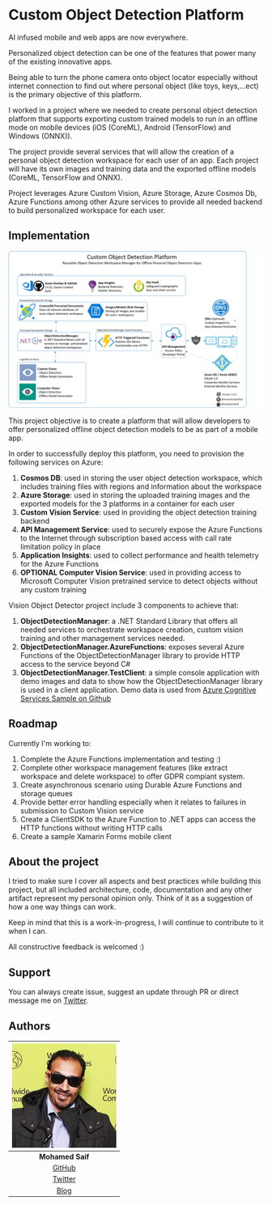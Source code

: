 # Custom Object Detection Platform

AI infused mobile and web apps are now everywhere. 

Personalized object detection can be one of the features that power many of the existing innovative apps. 

Being able to turn the phone camera onto object locator especially without internet connection to find out where personal object (like toys, keys,...ect) is the primary objective of this platform.

I worked in a project where we needed to create personal object detection platform that supports exporting custom trained models to run in an offline mode on mobile devices (iOS (CoreML), Android (TensorFlow) and Windows (ONNX)).

The project provide several services that will allow the creation of a personal object detection workspace for each user of an app. Each project will have its own images and training data and the exported offline models (CoreML, TensorFlow and ONNX).

Project leverages Azure Custom Vision, Azure Storage, Azure Cosmos Db, Azure Functions among other Azure services to provide all needed backend to build personalized workspace for each user.

## Implementation

![Architecture](Res/architecture.png)

This project objective is to create a platform that will allow developers to offer personalized offline object detection models to be as part of a mobile app.

In order to successfully deploy this platform, you need to provision the following services on Azure:

1.  **Cosmos DB**: used in storing the user object detection workspace, which includes training files with regions and information about the workspace
2.  **Azure Storage**: used in storing the uploaded training images and the exported models for the 3 platforms in a container for each user
3.  **Custom Vision Service**: used in providing the object detection training backend
4.  **API Management Service**: used to securely expose the Azure Functions to the Internet through subscription based access with call rate limitation policy in place
5.  **Application Insights**: used to collect performance and health telemetry for the Azure Functions
6.  **OPTIONAL Computer Vision Service**: used in providing access to Microsoft Computer Vision pretrained service to detect objects without any custom training

Vision Object Detector project include 3 components to achieve that:

1.  **ObjectDetectionManager**: a .NET Standard Library that offers all needed services to orchestrate workspace creation, custom vision training and other management services needed.
2.  **ObjectDetectionManager.AzureFunctions**: exposes several Azure Functions of the ObjectDetectionManager library to provide HTTP access to the service beyond C#
3.  **ObjectDetectionManager.TestClient**: a simple console application with demo images and data to show how the ObjectDetectionManager library is used in a client application. Demo data is used from [Azure Cognitive Services Sample on Github](https://github.com/Azure-Samples/cognitive-services-dotnet-sdk-samples)

## Roadmap

Currently I'm working to:
1.  Complete the Azure Functions implementation and testing :)
2.  Complete other workspace management features (like extract workspace and delete workspace) to offer GDPR compiant system.
3.  Create asynchronous scenario using Durable Azure Functions and storage queues
4.  Provide better error handling especially when it relates to failures in submission to Custom Vision service
5.  Create a ClientSDK to the Azure Function to .NET apps can access the HTTP functions without writing HTTP calls
6.  Create a sample Xamarin Forms mobile client

## About the project

I tried to make sure I cover all aspects and best practices while building this project, but all included architecture, code, documentation and any other artifact represent my personal opinion only. Think of it as a suggestion of how a one way things can work.

Keep in mind that this is a work-in-progress, I will continue to contribute to it when I can.

All constructive feedback is welcomed :)

## Support

You can always create issue, suggest an update through PR or direct message me on [Twitter](https://twitter.com/mohamedsaif101).

## Authors

|      ![Photo](Res/mohamed-saif.jpg)            |
|:----------------------------------------------:|
|                 **Mohamed Saif**               |
|     [GitHub](https://github.com/mohamedsaif)   |
|  [Twitter](https://twitter.com/mohamedsaif101) |
|         [Blog](http://blog.mohamedsaif.com)    |